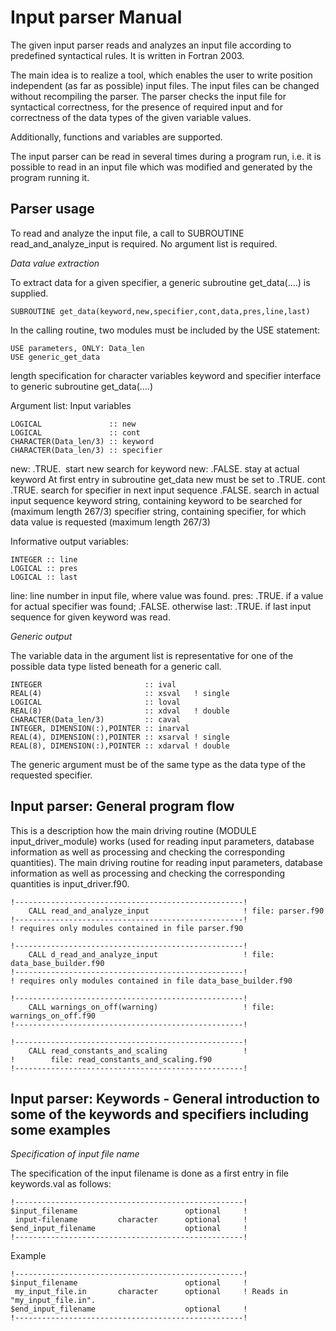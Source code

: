 # Input parser Manual

The given input parser reads and analyzes an input file according to predefined syntactical rules.
It is written in Fortran 2003.

The main idea is to realize a tool, which enables the user to write position independent (as far as possible) input files.
The input files can be changed without recompiling the parser.
The parser checks the input file for syntactical correctness, for the presence of required input and for correctness of the data types of the given variable values.

Additionally, functions and variables are supported.

The input parser can be read in several times during a program run, i.e. it is possible to read in an input file which was modified and generated by the program running it.


## Parser usage

To read and analyze the input file, a call to SUBROUTINE read_and_analyze_input is required. No argument list is required.

*Data value extraction*

To extract data for a given specifier, a generic subroutine get_data(....) is supplied.

```
SUBROUTINE get_data(keyword,new,specifier,cont,data,pres,line,last)
```

In the calling routine, two modules must be included by the USE statement:

```
USE parameters, ONLY: Data_len
USE generic_get_data
```
length specification for character variables keyword and specifier
interface to generic subroutine get_data(....)

Argument list: Input variables
```
LOGICAL               :: new
LOGICAL               :: cont
CHARACTER(Data_len/3) :: keyword
CHARACTER(Data_len/3) :: specifier 
```

new: .TRUE.  start new search for keyword
new: .FALSE. stay at actual keyword
At first entry in subroutine get_data new must be set to .TRUE.
cont
.TRUE.  search for specifier in next input sequence
.FALSE. search in actual input sequence
keyword
string, containing keyword to be searched for (maximum length 267/3)
specifier
string, containing specifier, for which data value is requested (maximum length 267/3)

Informative output variables:

```
INTEGER :: line
LOGICAL :: pres
LOGICAL :: last 
```

line: line number in input file, where value was found.
pres: .TRUE. if a value for actual specifier was found; .FALSE. otherwise
last: .TRUE. if last input sequence for given keyword was read.

*Generic output*

The variable data in the argument list is representative for one of the possible data type listed beneath for a generic call.

```
INTEGER                       :: ival
REAL(4)                       :: xsval   ! single
LOGICAL                       :: loval
REAL(8)                       :: xdval   ! double
CHARACTER(Data_len/3)         :: caval
INTEGER, DIMENSION(:),POINTER :: inarval
REAL(4), DIMENSION(:),POINTER :: xsarval ! single
REAL(8), DIMENSION(:),POINTER :: xdarval ! double
```

The generic argument must be of the same type as the data type of the requested specifier.


## Input parser: General program flow

This is a description how the main driving routine (MODULE input_driver_module) works (used for reading input parameters, database information as well as processing and checking the corresponding quantities).
The main driving routine for reading input parameters, database information as well as processing and checking the corresponding quantities is input_driver.f90.

```
!---------------------------------------------------!
    CALL read_and_analyze_input                     ! file: parser.f90 
!---------------------------------------------------!
! requires only modules contained in file parser.f90

!---------------------------------------------------!
    CALL d_read_and_analyze_input                   ! file: data_base_builder.f90 
!---------------------------------------------------!
! requires only modules contained in file data_base_builder.f90

!---------------------------------------------------!
    CALL warnings_on_off(warning)                   ! file: warnings_on_off.f90 
!---------------------------------------------------!

!---------------------------------------------------!
    CALL read_constants_and_scaling                 !
!        file: read_constants_and_scaling.f90 
!---------------------------------------------------!
```

## Input parser: Keywords - General introduction to some of the keywords and specifiers including some examples

*Specification of input file name*

The specification of the input filename is done as a first entry in file keywords.val as follows:

```
!---------------------------------------------------!
$input_filename                        optional     !
 input-filename         character      optional     !
$end_input_filename                    optional     !
!---------------------------------------------------!
```

Example

```
!---------------------------------------------------!
$input_filename                        optional     !
 my_input_file.in       character      optional     ! Reads in "my_input_file.in".
$end_input_filename                    optional     !
!---------------------------------------------------!
```
